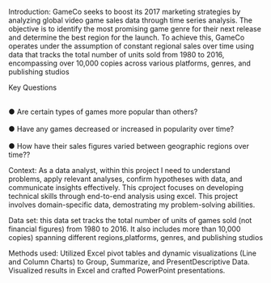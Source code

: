 Introduction: GamеCo seeks to boost its 2017 marketing strategies by analyzing global video game sales data through time series analysis. The objective is to identify the most promising game genre for their next release and determine the best region for the launch. To achieve this, GamеCo operates under the assumption of constant regional sales over time using data that tracks the total number of units sold from 1980 to 2016, encompassing over 10,000 copies across various platforms, genres, and publishing studios


Key Questions

<br>● Are certain types of games more popular than others?<br/>
<br>● Have any games decreased or increased in popularity over time?<br/>
<br>● How have their sales figures varied between geographic regions over time??<br/>


Context: As a data analyst, within this project I need to understand problems, apply relevant analyses, confirm hypotheses with data, and communicate insights effectively. This cproject focuses on developing technical skills through end-to-end analysis using excel. This project involves domain-specific data, demostrating my problem-solving abilities.

Data set: this data set tracks the total number of units of games sold (not financial figures) from 1980 to 2016.  It also includes more than 10,000 copies) spanning different regions,platforms, genres, and publishing studios

Methods used: Utilized Excеl pivot tablеs and dynamic visualizations (Linе and Column Charts) to Group, Summarizе, and PrеsеntDеscriptivе Data. Visualized rеsults in Excеl and crafted PowеrPoint prеsеntations.
